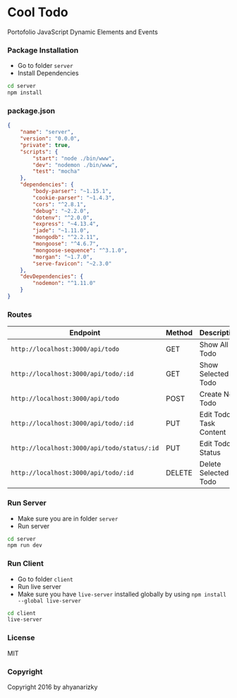 # Cool Todo
Portofolio JavaScript Dynamic Elements and Events

### Package Installation
* Go to folder `server`
* Install Dependencies
```sh
cd server
npm install
```
### package.json
```json
{
    "name": "server",
    "version": "0.0.0",
    "private": true,
    "scripts": {
        "start": "node ./bin/www",
        "dev": "nodemon ./bin/www",
        "test": "mocha"
    },
    "dependencies": {
        "body-parser": "~1.15.1",
        "cookie-parser": "~1.4.3",
        "cors": "^2.8.1",
        "debug": "~2.2.0",
        "dotenv": "^2.0.0",
        "express": "~4.13.4",
        "jade": "~1.11.0",
        "mongodb": "^2.2.11",
        "mongoose": "^4.6.7",
        "mongoose-sequence": "^3.1.0",
        "morgan": "~1.7.0",
        "serve-favicon": "~2.3.0"
    },
    "devDependencies": {
        "nodemon": "^1.11.0"
    }
}
```

### Routes
Endpoint | Method | Description |
----|-----| ------|
`http://localhost:3000/api/todo` | GET | Show All Todo
`http://localhost:3000/api/todo/:id` | GET | Show Selected Todo
`http://localhost:3000/api/todo` | POST | Create New Todo
`http://localhost:3000/api/todo/:id` | PUT | Edit Todo Task Content
`http://localhost:3000/api/todo/status/:id` | PUT | Edit Todo Status
`http://localhost:3000/api/todo/:id` | DELETE | Delete Selected Todo

### Run Server
* Make sure you are in folder `server`
* Run server
```sh
cd server
npm run dev
```

### Run Client
* Go to folder `client`
* Run live server
* Make sure you have `live-server` installed globally by using `npm install --global live-server`
```sh
cd client
live-server
```
### License
MIT

### Copyright
Copyright 2016 by ahyanarizky
